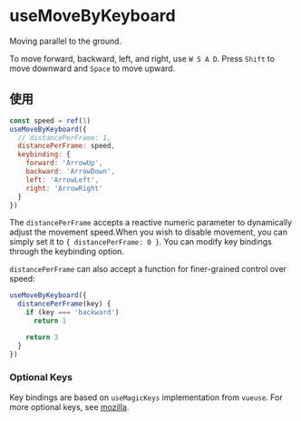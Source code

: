 # useMoveByKeyboard

Moving parallel to the ground.

To move forward, backward, left, and right, use `W S A D`. Press `Shift` to move downward and `Space` to move upward.

## 使用

```js
const speed = ref(1)
useMoveByKeyboard({
  // distancePerFrame: 1,
  distancePerFrame: speed,
  keybinding: {
    forward: 'ArrowUp',
    backward: 'ArrowDown',
    left: 'ArrowLeft',
    right: 'ArrowRight'
  }
})
```

The `distancePerFrame` accepts a reactive numeric parameter to dynamically adjust the movement speed.When you wish to disable movement, you can simply set it to `{ distancePerFrame: 0 }`.
You can modify key bindings through the keybinding option.

`distancePerFrame` can also accept a function for finer-grained control over speed:

```js
useMoveByKeyboard({
  distancePerFrame(key) {
    if (key === 'backward')
      return 1

    return 3
  }
})
```

### Optional Keys

Key bindings are based on `useMagicKeys` implementation from `vueuse`. For more optional keys, see [mozilla](https://developer.mozilla.org/en-US/docs/Web/API/KeyboardEvent/key).
